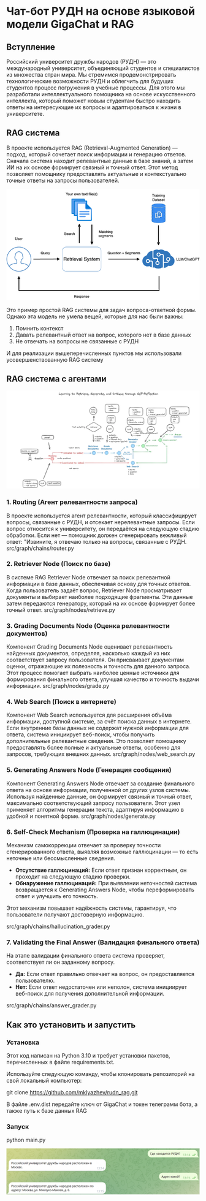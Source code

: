 # Чат-бот РУДН на основе языковой модели GigaChat и RAG

## Вступление

Росcийский университет дружбы народов (РУДН) — это международный университет, объединяющий студентов и специалистов из множества стран мира. Мы стремимся продемонстрировать технологические возможности РУДН и облегчить для будущих студентов процесс погружения в учебные процессы. Для этого мы разработали интеллектуального помощника на основе искусственного интеллекта, который поможет новым студентам быстро находить ответы на интересующие их вопросы и адаптироваться к жизни в университете.

## RAG система

В проекте используется RAG (Retrieval-Augmented Generation) — подход, который сочетает поиск информации и генерацию ответов. Сначала система находит релевантные данные в базе знаний, а затем ИИ на их основе формирует связный и точный ответ. Этот метод позволяет помощнику предоставлять актуальные и контекстуально точные ответы на запросы пользователей.

![image.png](images/RAG.png)

Это пример простой RAG системы для задач вопроса-ответной формы. Однако эта модель не умела вещей, которые для нас были важны:

1. Помнить контекст
2. Давать релевантный ответ на вопрос, которого нет в базе данных
3. Не отвечать на вопросы не связанные с РУДН

И для реализации вышеперечисленных пунктов мы использовали усовершенствованную RAG систему

## RAG система с агентами

![image.png](images/RAG_with_agent.png)

### **1. Routing (Агент релевантности запроса)**

В проекте используется агент релевантности, который классифицирует вопросы, связанные с РУДН, и отсекает нерелевантные запросы. Если вопрос относится к университету, он передаётся на следующую стадию обработки. Если нет — помощник должен сгенерировать вежливый ответ: "Извините, я отвечаю только на вопросы, связанные с РУДН. 
src/graph/chains/router.py

### 2. Retriever Node (Поиск по базе)

В системе RAG Retriever Node отвечает за поиск релевантной информации в базе данных, обеспечивая основу для точных ответов. Когда пользователь задаёт вопрос, Retriever Node просматривает документы и выбирает наиболее подходящие фрагменты. Эти данные затем передаются генератору, который на их основе формирует более точный ответ.
src/graph/nodes/retrieve.py

### 3. Grading Documents Node (Оценка релевантности документов)

Компонент Grading Documents Node оценивает релевантность найденных документов, определяя, насколько каждый из них соответствует запросу пользователя. Он присваивает документам оценки, отражающие их полезность и точность для данного запроса. Этот процесс помогает выбрать наиболее ценные источники для формирования финального ответа, улучшая качество и точность выдачи информации.
src/graph/nodes/grade.py

### 4. Web Search (Поиск в интернете)

Компонент Web Search используется для расширения объёма информации, доступной системе, за счёт поиска данных в интернете. Если внутренние базы данных не содержат нужной информации для ответа, система инициирует веб-поиск, чтобы получить дополнительные релевантные сведения. Это позволяет помощнику предоставлять более полные и актуальные ответы, особенно для запросов, требующих внешних данных.
src/graph/nodes/web_search.py

### 5. Generating Answers Node (Генерация сообщения)

Компонент Generating Answers Node отвечает за создание финального ответа на основе информации, полученной от других узлов системы. Используя найденные данные, он формирует связный и точный ответ, максимально соответствующий запросу пользователя. Этот узел применяет алгоритмы генерации текста, адаптируя информацию в удобной и понятной форме.
src/graph/nodes/generate.py

### 6. Self-Check Mechanism (Проверка на галлюцинации)

Механизм самокоррекции отвечает за проверку точности сгенерированного ответа, выявляя возможные галлюцинации — то есть неточные или бессмысленные сведения.

- **Отсутствие галлюцинаций:** Если ответ признан корректным, он проходит на следующую стадию проверки.
- **Обнаружение галлюцинаций:** При выявлении неточностей система возвращается к Generating Answers Node, чтобы переформировать ответ и улучшить его точность.

Этот механизм повышает надёжность системы, гарантируя, что пользователи получают достоверную информацию.

src/graph/chains/hallucination_grader.py

### 7. Validating the Final Answer (Валидация финального ответа)

На этапе валидации финального ответа система проверяет, соответствует ли он заданному вопросу.

- **Да:** Если ответ правильно отвечает на вопрос, он предоставляется пользователю.
- **Нет:** Если ответ недостаточен или неполон, система инициирует веб-поиск для получения дополнительной информации.

src/graph/chains/answer_grader.py

## **Как это установить и запустить**

### Установка

Этот код написан на Python 3.10 и требует установки пакетов, перечисленных в файле requirements.txt.

Используйте следующую команду, чтобы клонировать репозиторий на свой локальный компьютер:

git clone https://github.com/mklyazhev/rudn_rag.git

В файле .env.dist передайте ключ от GigaChat и токен телеграмм бота, а также путь к базе данных RAG

### Запуск

 python main.py

![image.png](images/launch.png)